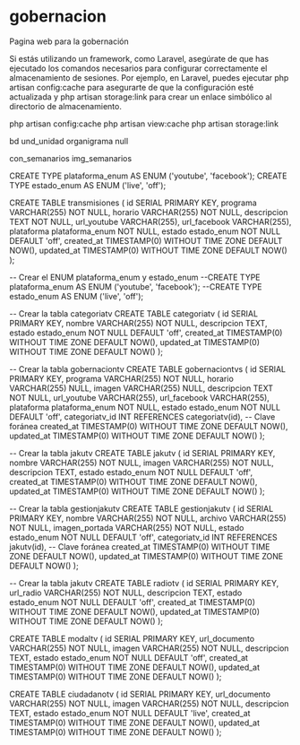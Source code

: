 # gobernacion

Pagina web para la gobernación

Si estás utilizando un framework, como Laravel, asegúrate de que has ejecutado los comandos necesarios para configurar correctamente el almacenamiento de sesiones. Por ejemplo, en Laravel, puedes ejecutar php artisan config:cache para asegurarte de que la configuración esté actualizada y php artisan storage:link para crear un enlace simbólico al directorio de almacenamiento.

php artisan config:cache
php artisan view:cache
php artisan storage:link

bd
und_unidad organigrama null

con_semanarios
img_semanarios

<!-- Para tv en vivo transmisiones -->

CREATE TYPE plataforma_enum AS ENUM ('youtube', 'facebook');
CREATE TYPE estado_enum AS ENUM ('live', 'off');

CREATE TABLE transmisiones (
id SERIAL PRIMARY KEY,
programa VARCHAR(255) NOT NULL,
horario VARCHAR(255) NOT NULL,
descripcion TEXT NOT NULL,
url_youtube VARCHAR(255),
url_facebook VARCHAR(255),
plataforma plataforma_enum NOT NULL,
estado estado_enum NOT NULL DEFAULT 'off',
created_at TIMESTAMP(0) WITHOUT TIME ZONE DEFAULT NOW(),
updated_at TIMESTAMP(0) WITHOUT TIME ZONE DEFAULT NOW()
);

<!-- Para gobernacion tv -->

-- Crear el ENUM plataforma_enum y estado_enum
--CREATE TYPE plataforma_enum AS ENUM ('youtube', 'facebook');
--CREATE TYPE estado_enum AS ENUM ('live', 'off');

-- Crear la tabla categoriatv
CREATE TABLE categoriatv (
id SERIAL PRIMARY KEY,
nombre VARCHAR(255) NOT NULL,
descripcion TEXT,
estado estado_enum NOT NULL DEFAULT 'off',
created_at TIMESTAMP(0) WITHOUT TIME ZONE DEFAULT NOW(),
updated_at TIMESTAMP(0) WITHOUT TIME ZONE DEFAULT NOW()
);

-- Crear la tabla gobernaciontv
CREATE TABLE gobernaciontvs (
id SERIAL PRIMARY KEY,
programa VARCHAR(255) NOT NULL,
horario VARCHAR(255) NULL,
imagen VARCHAR(255) NULL,
descripcion TEXT NOT NULL,
url_youtube VARCHAR(255),
url_facebook VARCHAR(255),
plataforma plataforma_enum NOT NULL,
estado estado_enum NOT NULL DEFAULT 'off',
categoriatv_id INT REFERENCES categoriatv(id), -- Clave foránea
created_at TIMESTAMP(0) WITHOUT TIME ZONE DEFAULT NOW(),
updated_at TIMESTAMP(0) WITHOUT TIME ZONE DEFAULT NOW()
);

<!-- JAKU -->

-- Crear la tabla jakutv
CREATE TABLE jakutv (
id SERIAL PRIMARY KEY,
nombre VARCHAR(255) NOT NULL,
imagen VARCHAR(255) NOT NULL,
descripcion TEXT,
estado estado_enum NOT NULL DEFAULT 'off',
created_at TIMESTAMP(0) WITHOUT TIME ZONE DEFAULT NOW(),
updated_at TIMESTAMP(0) WITHOUT TIME ZONE DEFAULT NOW()
);

-- Crear la tabla gestionjakutv
CREATE TABLE gestionjakutv (
id SERIAL PRIMARY KEY,
nombre VARCHAR(255) NOT NULL,
archivo VARCHAR(255) NOT NULL,
imagen_portada VARCHAR(255) NOT NULL,
estado estado_enum NOT NULL DEFAULT 'off',
categoriatv_id INT REFERENCES jakutv(id), -- Clave foránea
created_at TIMESTAMP(0) WITHOUT TIME ZONE DEFAULT NOW(),
updated_at TIMESTAMP(0) WITHOUT TIME ZONE DEFAULT NOW()
);

<!-- Radio TV -->

-- Crear la tabla jakutv
CREATE TABLE radiotv (
id SERIAL PRIMARY KEY,
url_radio VARCHAR(255) NOT NULL,
descripcion TEXT,
estado estado_enum NOT NULL DEFAULT 'off',
created_at TIMESTAMP(0) WITHOUT TIME ZONE DEFAULT NOW(),
updated_at TIMESTAMP(0) WITHOUT TIME ZONE DEFAULT NOW()
);

<!-- Modal INICIO -->

CREATE TABLE modaltv (
id SERIAL PRIMARY KEY,
url_documento VARCHAR(255) NOT NULL,
imagen VARCHAR(255) NOT NULL,
descripcion TEXT,
estado estado_enum NOT NULL DEFAULT 'off',
created_at TIMESTAMP(0) WITHOUT TIME ZONE DEFAULT NOW(),
updated_at TIMESTAMP(0) WITHOUT TIME ZONE DEFAULT NOW()
);

<!-- Servicio al ciudadano -->

CREATE TABLE ciudadanotv (
id SERIAL PRIMARY KEY,
url_documento VARCHAR(255) NOT NULL,
imagen VARCHAR(255) NOT NULL,
descripcion TEXT,
estado estado_enum NOT NULL DEFAULT 'live',
created_at TIMESTAMP(0) WITHOUT TIME ZONE DEFAULT NOW(),
updated_at TIMESTAMP(0) WITHOUT TIME ZONE DEFAULT NOW()
);
